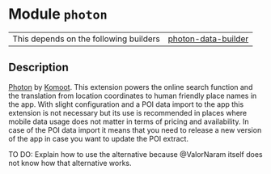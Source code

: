 # Module `photon`

|                                        |                                                              |
| -------------------------------------- | ------------------------------------------------------------ |
| This depends on the following builders | [photon-data-builder](https://github.com/trufi-association/trufi-server-resources/tree/main/photon-data-builder) |

## Description

[Photon](https://photon.komoot.io) by [Komoot](https://komoot.de). This extension powers the online search function and the translation from location coordinates to human friendly place names in the app. With slight configuration and a POI data import to the app this extension is not necessary but its use is recommended in places where mobile data usage does not matter in terms of pricing and availability. In case of the POI data import it means that you need to release a new version of the app in case you want to update the POI extract.

TO DO: Explain how to use the alternative because @ValorNaram itself does not know how that alternative works.
